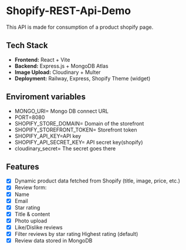 # Shopify-REST-Api-Demo
This API is made for consumption of a product shopify page.
## Tech Stack

- **Frontend:** React + Vite
- **Backend:** Express.js + MongoDB Atlas
- **Image Upload:** Cloudinary + Multer 
- **Deployment:** Railway, Express, Shopify Theme (widget)

## Enviroment variables

 - MONGO_URI= Mongo DB connect URL 
 - PORT=8080
 - SHOPIFY_STORE_DOMAIN= Domain of the storefront
 - SHOPIFY_STOREFRONT_TOKEN= Storefront token
 - SHOPIFY_API_KEY=API key
 - SHOPIFY_API_SECRET_KEY= API secret key(shopify)
 - cloudinary_secret= The secret goes there


##  Features

- [x] Dynamic product data fetched from Shopify (title, image, price, etc.)
- [x] Review form:
- [x]  Name
- [x]  Email
- [x]  Star rating
- [x]  Title & content
- [x]  Photo upload
- [x] Like/Dislike reviews
- [x] Filter reviews by star rating Highest rating (default)
- [x] Review data stored in MongoDB
